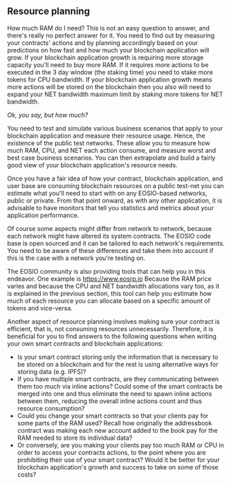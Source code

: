## Resource planning

How much RAM do I need? This is not an easy question to answer, and there's really no perfect answer for it. You need to find out by measuring your contracts' actions and by planning accordingly based on your predictions on how fast and how much your blockchain application will grow. If your blockchain application growth is requiring more storage capacity you'll need to buy more RAM.  If it requires more actions to be executed in the 3 day window (the staking time) you need to stake more tokens for CPU bandwidth.  If your blockchain application growth means more actions will be stored on the blockchain then you also will need to expand your NET bandwidth maximum limit by staking more tokens for NET bandwidth.

*Ok, you say, but how much?*

You need to test and simulate various business scenarios that apply to your blockchain application and measure their resource usage.  Hence, the existence of the public test networks. These allow you to measure how much RAM, CPU, and NET each action consume, and measure worst and best case business scenarios. You can then extrapolate and build a fairly good view of your blockchain application's resource needs.

Once you have a fair idea of how your contract, blockchain application, and user base are consuming blockchain resources on a public test-net you can estimate what you'll need to start with on any EOSIO-based networks, public or private.  From that point onward, as with any other application, it is advisable to have monitors that tell you statistics and metrics about your application performance.

Of course some aspects might differ from network to network, because each network might have altered its system contracts.  The EOSIO code base is open sourced and it can be tailored to each network's requirements. You need to be aware of these differences and take them into account if this is the case with a network you're testing on.

The EOSIO community is also providing tools that can help you in this endeavor. One example is https://www.eosrp.io
Because the RAM price varies and because the CPU and NET bandwidth allocations vary too, as it is explained in the previous section, this tool can help you estimate how much of each resource you can allocate based on a specific amount of tokens and vice-versa.

Another aspect of resource planning involves making sure your contract is efficient, that is, not consuming resources unnecessarily. Therefore, it is beneficial for you to find answers to the following questions when writing your own smart contracts and blockchain applications:

  * Is your smart contract storing only the information that is necessary to be stored on a blockchain and for the rest is using alternative ways for storing data (e.g. IPFS)?
  * If you have multiple smart contracts, are they communicating between them too much via inline actions? Could some of the smart contracts be merged into one and thus eliminate the need to spawn inline actions between them, reducing the overall inline actions count and thus resource consumption?
  * Could you change your smart contracts so that your clients pay for some parts of the RAM used? Recall how originally the addressbook contract was making each new account added to the book pay for the RAM needed to store its individual data? 
  * Or conversely, are you making your clients pay too much RAM or CPU in order to access your contracts actions, to the point where you are prohibiting their use of your smart contract? Would it be better for your blockchain application's growth and success to take on some of those costs?
